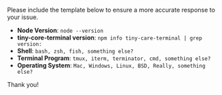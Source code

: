 Please include the template below to ensure a more accurate response to your issue.

- **Node Version**: `node --version`
- **tiny-core-terminal version**: `npm info tiny-care-terminal | grep version:`
- **Shell**: `bash, zsh, fish, something else?`
- **Terminal Program**: `tmux, iterm, terminator, cmd, something else?`
- **Operating System**: `Mac, Windows, Linux, BSD, Really, something else?`

Thank you!
